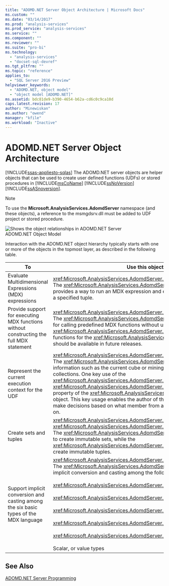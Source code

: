 ```yaml
---
title: "ADOMD.NET Server Object Architecture | Microsoft Docs"
ms.custom: ""
ms.date: "03/14/2017"
ms.prod: "analysis-services"
ms.prod_service: "analysis-services"
ms.service: ""
ms.component: ""
ms.reviewer: ""
ms.suite: "pro-bi"
ms.technology: 
  - "analysis-services"
  - "docset-sql-devref"
ms.tgt_pltfrm: ""
ms.topic: "reference"
applies_to: 
  - "SQL Server 2016 Preview"
helpviewer_keywords: 
  - "ADOMD.NET, object model"
  - "object model [ADOMD.NET]"
ms.assetid: bdc81de9-b390-4654-b62a-cd6c0c9ca10d
caps.latest.revision: 17
author: "Minewiskan"
ms.author: "owend"
manager: "kfile"
ms.workload: "Inactive"
---
```

# ADOMD.NET Server Object Architecture
[!INCLUDE[ssas-appliesto-sqlas](../../includes/ssas-appliesto-sqlas.md)]
  The ADOMD.NET server objects are helper objects that can be used to create user defined functions (UDFs) or stored procedures in [!INCLUDE[msCoName](../../includes/msconame-md.md)] [!INCLUDE[ssNoVersion](../../includes/ssnoversion-md.md)] [!INCLUDE[ssASnoversion](../../includes/ssasnoversion-md.md)].  
  
> [!NOTE]  
>  To use the **Microsoft.AnalysisServices.AdomdServer** namespace (and these objects), a reference to the msmgdsrv.dll must be added to UDF project or stored procedure.  
  
 ![Shows the object relationships in ADOMD.NET Server](../../analysis-services/multidimensional-models-adomd-net-server/media/adomdnetserverobjectmodel.gif "Shows the object relationships in ADOMD.NET Server")  
ADOMD.NET Object Model  
  
 Interaction with the ADOMD.NET object hierarchy typically starts with one or more of the objects in the topmost layer, as described in the following table.  
  
|To|Use this object|  
|--------|---------------------|  
|Evaluate Multidimensional Expressions (MDX) expressions|<xref:Microsoft.AnalysisServices.AdomdServer.Expression><br /> The <xref:Microsoft.AnalysisServices.AdomdServer.Expression> object provides a way to run an MDX expression and evaluate that expression under a specified tuple.|  
|Provide support for executing MDX functions without constructing the full MDX statement|<xref:Microsoft.AnalysisServices.AdomdServer.MDX><br /> The <xref:Microsoft.AnalysisServices.AdomdServer.MDX> object is convenient for calling predefined MDX functions without using the <xref:Microsoft.AnalysisServices.AdomdServer.Expression> object. Additional functions for the <xref:Microsoft.AnalysisServices.AdomdServer.MDX> object should be available in future releases.|  
|Represent the current execution context for the UDF|<xref:Microsoft.AnalysisServices.AdomdServer.Context><br /> The <xref:Microsoft.AnalysisServices.AdomdServer.Context> object exposes information such as the current cube or mining model and various metadata collections. One key use of the <xref:Microsoft.AnalysisServices.AdomdServer.Context> object is the <xref:Microsoft.AnalysisServices.AdomdServer.Hierarchy.CurrentMember%2A> property of the <xref:Microsoft.AnalysisServices.AdomdServer.Hierarchy> object. This key usage enables the author of the UDF or stored procedure to make decisions based on what member from a certain dimension the query is on.|  
|Create sets and tuples|<xref:Microsoft.AnalysisServices.AdomdServer.SetBuilder>, <xref:Microsoft.AnalysisServices.AdomdServer.TupleBuilder><br /> The <xref:Microsoft.AnalysisServices.AdomdServer.SetBuilder> provides a way to create immutable sets, while the <xref:Microsoft.AnalysisServices.AdomdServer.TupleBuilder> provides a way to create immutable tuples.|  
|Support implicit conversion and casting among the six basic types of the MDX language|<xref:Microsoft.AnalysisServices.AdomdServer.MDXValue><br /> The <xref:Microsoft.AnalysisServices.AdomdServer.MDXValue> object provides implicit conversion and casting among the following types:<br /><br /> <xref:Microsoft.AnalysisServices.AdomdServer.Hierarchy><br /><br /> <xref:Microsoft.AnalysisServices.AdomdServer.Level><br /><br /> <xref:Microsoft.AnalysisServices.AdomdServer.Member><br /><br /> <xref:Microsoft.AnalysisServices.AdomdServer.Tuple><br /><br /> <xref:Microsoft.AnalysisServices.AdomdServer.Set><br /><br /> Scalar, or value types|  
  
## See Also  
 [ADOMD.NET Server Programming](../../analysis-services/multidimensional-models-adomd-net-server/adomd-net-server-programming.md)  
  
  
